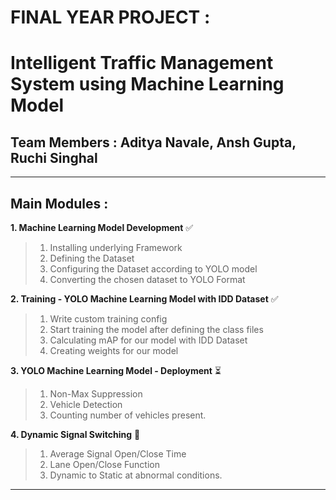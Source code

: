 #                                     **FINAL YEAR PROJECT :** 


# **Intelligent Traffic Management System using Machine Learning Model**

##  Team Members : Aditya Navale, Ansh Gupta, Ruchi Singhal

--- 

## **Main Modules** : 

**1. Machine Learning Model Development** ✅
>1. Installing underlying Framework
>2. Defining the Dataset 
>3. Configuring the Dataset according to YOLO model
>4. Converting the chosen dataset to YOLO Format

**2. Training - YOLO Machine Learning Model with IDD Dataset** ✅
>1. Write custom training config
>2. Start training the model after defining the class files
>3. Calculating mAP for our model with IDD Dataset
>4. Creating weights for our model

**3. YOLO Machine Learning Model - Deployment** ⏳
>1. Non-Max Suppression
>2. Vehicle Detection
>3. Counting number of vehicles present.

**4. Dynamic Signal Switching** 🚦
>1. Average Signal Open/Close Time
>2. Lane Open/Close Function
>3. Dynamic to Static at abnormal conditions.
---
